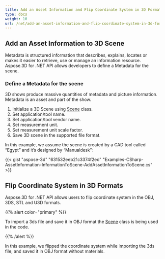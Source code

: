 ```yaml
---
title: Add an Asset Information and Flip Coordinate System in 3D Formats
type: docs
weight: 10
url: /net/add-an-asset-information-and-flip-coordinate-system-in-3d-formats/
---
```


## **Add an Asset Information to 3D Scene**
Metadata is structured information that describes, explains, locates or makes it easier to retrieve, use or manage an information resource. Aspose.3D for .NET API allows developers to define a Metadata for the scene.
### **Define a Metadata for the scene**
3D shows produce massive quantities of metadata and picture information. Metadata is an asset and part of the show.

1. Initialize a 3D Scene using [Scene]() class.
1. Set application/tool name.
1. Set application/tool vendor name.
1. Set measurement unit.
1. Set measurement unit scale factor.
1. Save 3D scene in the supported file format.

In this example, we assume the scene is created by a CAD tool called “Egypt” and it’s designed by “Manualdesk”:

{{< gist "aspose-3d" "631532eeb21c3374f2ed" "Examples-CSharp-AssetInformation-InformationToScene-AddAssetInformationToScene.cs" >}}
## **Flip Coordinate System in 3D Formats**
Aspose.3D for .NET API allows users to flip coordinate system in the OBJ, 3DS, STL and U3D formats.

{{% alert color="primary" %}} 

To import a 3ds file and save it in OBJ format the [Scene](https://apireference.aspose.com/3d/net/aspose.threed/scene) class is being used in the code.

{{% /alert %}} 

In this example, we flipped the coordinate system while importing the 3ds file, and saved it in OBJ format without materials.
